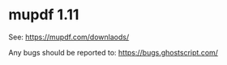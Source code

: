# mupdf 1.11

See:
https://mupdf.com/downlaods/

Any bugs should be reported to:
https://bugs.ghostscript.com/
